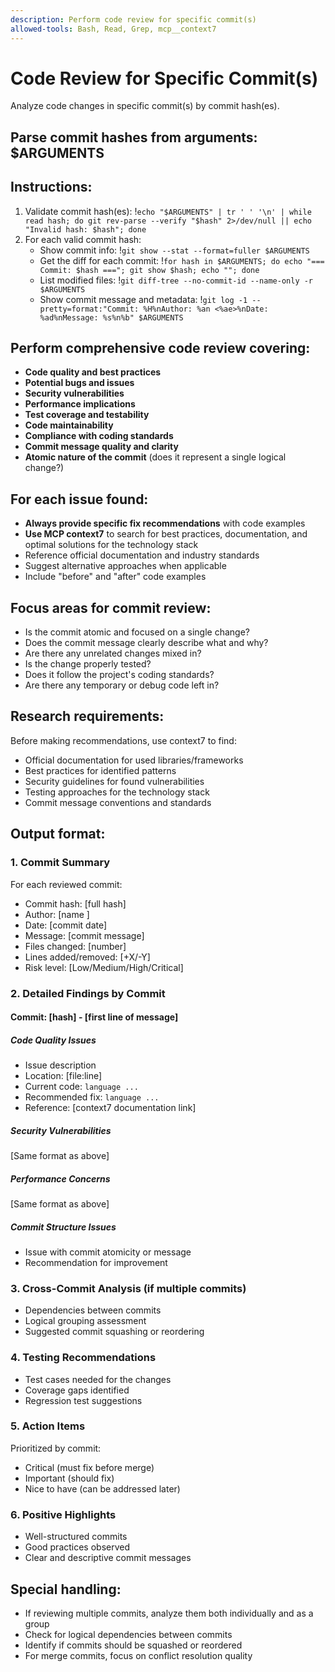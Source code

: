 ```yaml
---
description: Perform code review for specific commit(s)
allowed-tools: Bash, Read, Grep, mcp__context7
---
```


# Code Review for Specific Commit(s)

Analyze code changes in specific commit(s) by commit hash(es).

## Parse commit hashes from arguments: $ARGUMENTS

## Instructions:
1. Validate commit hash(es): !`echo "$ARGUMENTS" | tr ' ' '\n' | while read hash; do git rev-parse --verify "$hash" 2>/dev/null || echo "Invalid hash: $hash"; done`
2. For each valid commit hash:
   - Show commit info: !`git show --stat --format=fuller $ARGUMENTS`
   - Get the diff for each commit: !`for hash in $ARGUMENTS; do echo "=== Commit: $hash ==="; git show $hash; echo ""; done`
   - List modified files: !`git diff-tree --no-commit-id --name-only -r $ARGUMENTS`
   - Show commit message and metadata: !`git log -1 --pretty=format:"Commit: %H%nAuthor: %an <%ae>%nDate: %ad%nMessage: %s%n%b" $ARGUMENTS`

## Perform comprehensive code review covering:
- **Code quality and best practices**
- **Potential bugs and issues**
- **Security vulnerabilities**
- **Performance implications**
- **Test coverage and testability**
- **Code maintainability**
- **Compliance with coding standards**
- **Commit message quality and clarity**
- **Atomic nature of the commit** (does it represent a single logical change?)

## For each issue found:
- **Always provide specific fix recommendations** with code examples
- **Use MCP context7** to search for best practices, documentation, and optimal solutions for the technology stack
- Reference official documentation and industry standards
- Suggest alternative approaches when applicable
- Include "before" and "after" code examples

## Focus areas for commit review:
- Is the commit atomic and focused on a single change?
- Does the commit message clearly describe what and why?
- Are there any unrelated changes mixed in?
- Is the change properly tested?
- Does it follow the project's coding standards?
- Are there any temporary or debug code left in?

## Research requirements:
Before making recommendations, use context7 to find:
- Official documentation for used libraries/frameworks
- Best practices for identified patterns
- Security guidelines for found vulnerabilities
- Testing approaches for the technology stack
- Commit message conventions and standards

## Output format:
### 1. Commit Summary
For each reviewed commit:
- Commit hash: [full hash]
- Author: [name <email>]
- Date: [commit date]
- Message: [commit message]
- Files changed: [number]
- Lines added/removed: [+X/-Y]
- Risk level: [Low/Medium/High/Critical]

### 2. Detailed Findings by Commit
#### Commit: [hash] - [first line of message]
##### Code Quality Issues
- Issue description
- Location: [file:line]
- Current code: ```language ... ```
- Recommended fix: ```language ... ```
- Reference: [context7 documentation link]

##### Security Vulnerabilities
[Same format as above]

##### Performance Concerns
[Same format as above]

##### Commit Structure Issues
- Issue with commit atomicity or message
- Recommendation for improvement

### 3. Cross-Commit Analysis (if multiple commits)
- Dependencies between commits
- Logical grouping assessment
- Suggested commit squashing or reordering

### 4. Testing Recommendations
- Test cases needed for the changes
- Coverage gaps identified
- Regression test suggestions

### 5. Action Items
Prioritized by commit:
- Critical (must fix before merge)
- Important (should fix)
- Nice to have (can be addressed later)

### 6. Positive Highlights
- Well-structured commits
- Good practices observed
- Clear and descriptive commit messages

## Special handling:
- If reviewing multiple commits, analyze them both individually and as a group
- Check for logical dependencies between commits
- Identify if commits should be squashed or reordered
- For merge commits, focus on conflict resolution quality